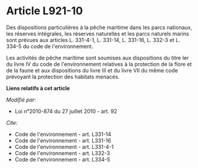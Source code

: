 # Article L921-10

Des dispositions particulières à la pêche maritime dans les parcs nationaux, les réserves intégrales, les réserves naturelles
et les parcs naturels marins sont prévues aux articles L. 331-4-1, L. 331-14, 
L. 331-16, L. 332-3 et L. 334-5 du code de l'environnement. 

Les activités de pêche maritime sont soumises aux dispositions du titre Ier du livre IV du code de l'environnement relatives
à la protection de la flore et de la faune et aux dispositions du livre III et du livre VII du même code prévoyant la
protection des habitats menacés.

**Liens relatifs à cet article**

_Modifié par_:

  - Loi n°2010-874 du 27 juillet 2010 - art. 92

_Cite_:

  - Code de l'environnement - art. L331-14
  - Code de l'environnement - art. L331-16
  - Code de l'environnement - art. L331-4-1
  - Code de l'environnement - art. L332-3
  - Code de l'environnement - art. L334-5
